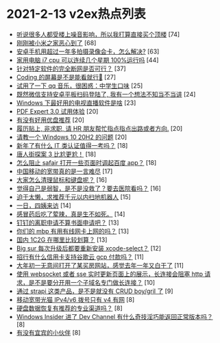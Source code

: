 # 2021-2-13 v2ex热点列表

+ [听说很多人都受楼上噪音影响，所以我打算直接买个顶楼](https://www.v2ex.com/t/753154#reply74) [74]
+ [刚刚被小米之家恶心到了](https://www.v2ex.com/t/753178#reply68) [68]
+ [安卓手机用超过一年多拍摄录像会卡，怎么解决?](https://www.v2ex.com/t/753137#reply63) [63]
+ [家用电脑 i7 cpu 可以连续几个星期 100%运行吗](https://www.v2ex.com/t/753163#reply44) [44]
+ [针对特定软件的完全断网是否可行？](https://www.v2ex.com/t/753164#reply37) [37]
+ [Coding 的屏幕是不是能看就行👀](https://www.v2ex.com/t/753177#reply27) [27]
+ [试用了一下 qq 音乐，很困惑：中学生口味](https://www.v2ex.com/t/753145#reply25) [25]
+ [既然微信支持安卓平板扫码登陆了, 我有一个想法不知当不当讲](https://www.v2ex.com/t/753167#reply24) [24]
+ [Windows 下最好用的电视直播软件是啥](https://www.v2ex.com/t/753135#reply23) [23]
+ [PDF Expert 3.0 试用体验](https://www.v2ex.com/t/753191#reply20) [20]
+ [有没有好用优盘推荐](https://www.v2ex.com/t/753192#reply20) [20]
+ [履历贴上, 非求职, 请 HR 朋友帮忙指点指点出路或者方向.](https://www.v2ex.com/t/753132#reply20) [20]
+ [请教一个 Windows 10 20H2 的问题](https://www.v2ex.com/t/753133#reply20) [20]
+ [新年了有什么 IT 类认证值得一考吗？](https://www.v2ex.com/t/753171#reply18) [18]
+ [唐人街探案 3 比尬更尬！](https://www.v2ex.com/t/753205#reply18) [18]
+ [怎么阻止 safair 打开一些页面时调起百度 app？](https://www.v2ex.com/t/753142#reply18) [18]
+ [中国移动的宽带真的是一言难尽](https://www.v2ex.com/t/753184#reply17) [17]
+ [大家怎么清理鼠标和键盘呢？](https://www.v2ex.com/t/753185#reply16) [16]
+ [觉得自己是弱智，是不是没救了？要去医院看吗？](https://www.v2ex.com/t/753201#reply16) [16]
+ [迫于太懒，求推荐千元以内扫地机器人](https://www.v2ex.com/t/753165#reply15) [15]
+ [一日，四姨来访](https://www.v2ex.com/t/753176#reply14) [14]
+ [感冒药后吃了荤辣，真是生不如死。](https://www.v2ex.com/t/753141#reply14) [14]
+ [钉钉的离职申请不算书面申请吧？](https://www.v2ex.com/t/753160#reply13) [13]
+ [你们的 mbp 有用有线网卡上网的吗？](https://www.v2ex.com/t/753195#reply13) [13]
+ [国内 1C2G 在哪里比较划算？](https://www.v2ex.com/t/753206#reply13) [13]
+ [Big sur 每次升级后都要重新安装 xcode-select？](https://www.v2ex.com/t/753158#reply12) [12]
+ [招行有什么信用卡支持谷歌云 gcp 付款吗？](https://www.v2ex.com/t/753199#reply11) [11]
+ [大年初一无意间打开了某买房网站，感觉去年一年又白干了](https://www.v2ex.com/t/753139#reply11) [11]
+ [使用 websocket 或者 sse 实时更新页面上的展示，长连接会阻塞 http 请求，是不是要分开用一个子域名专门做长连接？](https://www.v2ex.com/t/753182#reply10) [10]
+ [通过 strapi 这类产品，是不是就没有 CRUD boy/gril 了](https://www.v2ex.com/t/753152#reply9) [9]
+ [移动宽带光猫 IPv4/v6 拨号只有 v4 有网](https://www.v2ex.com/t/753172#reply8) [8]
+ [硬盘数据恢复有推荐的专业渠道吗？](https://www.v2ex.com/t/753173#reply8) [8]
+ [Windows Insider 进了 Dev Channel 有什么奇技淫巧能返回正常版本吗？](https://www.v2ex.com/t/753211#reply8) [8]
+ [有没有宜宾的小伙伴](https://www.v2ex.com/t/753143#reply8) [8]
